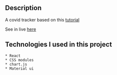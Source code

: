 ## Description
A covid tracker based on this [tutorial](https://www.youtube.com/watch?v=khJlrj3Y6Ls)

See in live [here](https://covid-tracker-roan.vercel.app/)

## Technologies I used in this project
    * React
    * CSS modules
    * chart.js
    * Material ui
